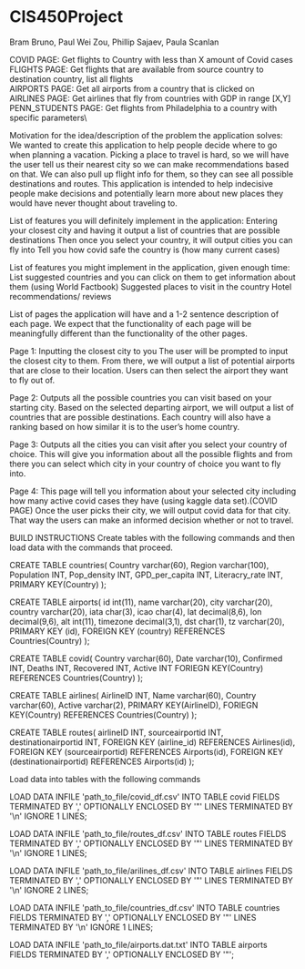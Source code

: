 # CIS450Project

Bram Bruno, Paul Wei Zou, Phillip Sajaev, Paula Scanlan
				
COVID PAGE: Get flights to Country with less than X amount of Covid cases \
FLIGHTS PAGE: Get flights that are available from source country to destination country, list all flights \
AIRPORTS PAGE: Get all airports from a country that is clicked on \
AIRLINES PAGE: Get airlines that fly from countries with GDP in range [X,Y] \
PENN_STUDENTS PAGE: Get flights from Philadelphia to a country with specific parameters\


Motivation for the idea/description of the problem the application solves: 
We wanted to create this application to help people decide where to go when planning a vacation. Picking a place to travel is hard, so we will have the user tell us their nearest city so we can make recommendations based on that. We can also pull up flight info for them, so they can see all possible destinations and routes. This application is intended to help indecisive people make decisions and potentially learn more about new places they would have never thought about traveling to. 
 							
List of features you will definitely implement in the application:
Entering your closest city and having it output a list of countries that are possible destinations 
Then once you select your country, it will output cities you can fly into
Tell you how covid safe the country is (how many current cases)
			
List of features you might implement in the application, given enough time:
List suggested countries and you can click on them to get information about them (using World Factbook)
Suggested places to visit in the country 
Hotel recommendations/ reviews 

List of pages the application will have and a 1-2 sentence description of each page. We expect that the functionality of each page will be meaningfully different than the functionality of the other pages.

Page 1: Inputting the closest city to you 
The user will be prompted to input the closest city to them. From there, we will output a list of potential airports that are close to their location. Users can then select the airport they want to fly out of.

Page 2: Outputs all the possible countries you can visit based on your starting city.
Based on the selected departing airport, we will output a list of countries that are possible destinations. Each country will also have a ranking based on how similar it is to the user’s home country. 

Page 3: Outputs all the cities you can visit after you select your country of choice. 
This will give you information about all the possible flights and from there you can select which city in your country of choice you want to fly into. 

Page 4: This page will tell you information about your selected city including how many active covid cases they have (using kaggle data set).(COVID PAGE)
Once the user picks their city, we will output covid data for that city. That way the users can make an informed decision whether or not to travel.	


BUILD INSTRUCTIONS
Create tables with the following commands and then load data with the commands that proceed.

CREATE TABLE countries(
Country varchar(60),
Region varchar(100),
Population INT,
Pop_density INT,
GPD_per_capita INT,
Literacry_rate INT,
PRIMARY KEY(Country)
);


CREATE TABLE airports(
id int(11),
name varchar(20),
city varchar(20),
country varchar(20),
iata char(3),
icao char(4),
lat decimal(8,6),
lon decimal(9,6),
alt int(11),
timezone decimal(3,1),
dst char(1),
tz varchar(20),
PRIMARY KEY (id),
FOREIGN KEY (country) REFERENCES Countries(Country)
);

CREATE TABLE covid(
Country varchar(60),
Date varchar(10),
Confirmed INT,
Deaths INT,
Recovered INT,
Active INT
FORIEGN KEY(Country) REFERENCES Countries(Country)
);


CREATE TABLE airlines(
AirlineID INT,
Name varchar(60),
Country varchar(60),
Active varchar(2),
PRIMARY KEY(AirlineID),
FORIEGN KEY(Country) REFERENCES Countries(Country)
);

CREATE TABLE routes(
airlineID INT,
sourceairportid INT,
destinationairportid INT,
FOREIGN KEY (airline_id) REFERENCES Airlines(id),
FOREIGN KEY (sourceairportid) REFERENCES Airports(id),
FOREIGN KEY (destinationairportid) REFERENCES Airports(id)
);

Load data into tables with the following commands

LOAD DATA INFILE 'path_to_file/covid_df.csv' INTO TABLE covid FIELDS TERMINATED BY ',' OPTIONALLY ENCLOSED BY '"' LINES TERMINATED BY '\n' IGNORE 1 LINES; 

LOAD DATA INFILE 'path_to_file/routes_df.csv' INTO TABLE routes FIELDS TERMINATED BY ',' OPTIONALLY ENCLOSED BY '"' LINES TERMINATED BY '\n' IGNORE 1 LINES; 

LOAD DATA INFILE 'path_to_file/arilines_df.csv' INTO TABLE airlines FIELDS TERMINATED BY ',' OPTIONALLY ENCLOSED BY '"' LINES TERMINATED BY '\n' IGNORE 2 LINES; 

LOAD DATA INFILE 'path_to_file/countries_df.csv' INTO TABLE countries FIELDS TERMINATED BY ',' OPTIONALLY ENCLOSED BY '"' LINES TERMINATED BY '\n' IGNORE 1 LINES; 

LOAD DATA INFILE 'path_to_file/airports.dat.txt' INTO TABLE airports FIELDS TERMINATED BY ',' OPTIONALLY ENCLOSED BY '"'; 
